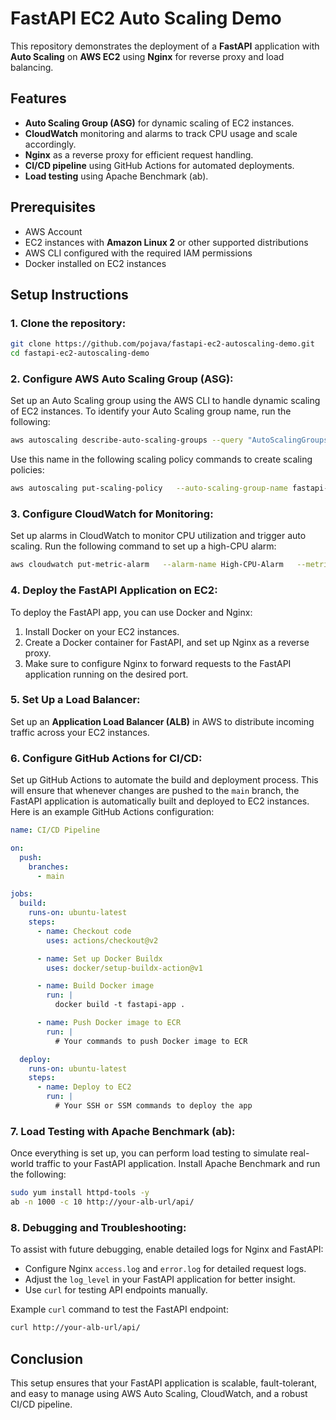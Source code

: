 
# FastAPI EC2 Auto Scaling Demo

This repository demonstrates the deployment of a **FastAPI** application with **Auto Scaling** on **AWS EC2** using **Nginx** for reverse proxy and load balancing.

## Features

- **Auto Scaling Group (ASG)** for dynamic scaling of EC2 instances.
- **CloudWatch** monitoring and alarms to track CPU usage and scale accordingly.
- **Nginx** as a reverse proxy for efficient request handling.
- **CI/CD pipeline** using GitHub Actions for automated deployments.
- **Load testing** using Apache Benchmark (ab).

## Prerequisites

- AWS Account
- EC2 instances with **Amazon Linux 2** or other supported distributions
- AWS CLI configured with the required IAM permissions
- Docker installed on EC2 instances

## Setup Instructions

### 1. Clone the repository:

```bash
git clone https://github.com/pojava/fastapi-ec2-autoscaling-demo.git
cd fastapi-ec2-autoscaling-demo
```

### 2. Configure AWS Auto Scaling Group (ASG):

Set up an Auto Scaling group using the AWS CLI to handle dynamic scaling of EC2 instances. To identify your Auto Scaling group name, run the following:

```bash
aws autoscaling describe-auto-scaling-groups --query "AutoScalingGroups[*].AutoScalingGroupName"
```

Use this name in the following scaling policy commands to create scaling policies:

```bash
aws autoscaling put-scaling-policy   --auto-scaling-group-name fastapi-asg   --policy-name scale-up-policy   --scaling-adjustment 1   --adjustment-type ChangeInCapacity   --cooldown 300   --metric-name CPUUtilization   --namespace AWS/EC2   --statistic Average   --period 60   --threshold 80   --comparison-operator GreaterThanThreshold   --evaluation-periods 1
```

### 3. Configure CloudWatch for Monitoring:

Set up alarms in CloudWatch to monitor CPU utilization and trigger auto scaling. Run the following command to set up a high-CPU alarm:

```bash
aws cloudwatch put-metric-alarm   --alarm-name High-CPU-Alarm   --metric-name CPUUtilization   --namespace AWS/EC2   --statistic Average   --period 60   --threshold 80   --comparison-operator GreaterThanThreshold   --evaluation-periods 1   --dimensions "Name=AutoScalingGroupName,Value=fastapi-asg"
```

### 4. Deploy the FastAPI Application on EC2:

To deploy the FastAPI app, you can use Docker and Nginx:

1. Install Docker on your EC2 instances.
2. Create a Docker container for FastAPI, and set up Nginx as a reverse proxy.
3. Make sure to configure Nginx to forward requests to the FastAPI application running on the desired port.

### 5. Set Up a Load Balancer:

Set up an **Application Load Balancer (ALB)** in AWS to distribute incoming traffic across your EC2 instances.

### 6. Configure GitHub Actions for CI/CD:

Set up GitHub Actions to automate the build and deployment process. This will ensure that whenever changes are pushed to the `main` branch, the FastAPI application is automatically built and deployed to EC2 instances. Here is an example GitHub Actions configuration:

```yaml
name: CI/CD Pipeline

on:
  push:
    branches:
      - main

jobs:
  build:
    runs-on: ubuntu-latest
    steps:
      - name: Checkout code
        uses: actions/checkout@v2

      - name: Set up Docker Buildx
        uses: docker/setup-buildx-action@v1

      - name: Build Docker image
        run: |
          docker build -t fastapi-app .

      - name: Push Docker image to ECR
        run: |
          # Your commands to push Docker image to ECR

  deploy:
    runs-on: ubuntu-latest
    steps:
      - name: Deploy to EC2
        run: |
          # Your SSH or SSM commands to deploy the app
```

### 7. Load Testing with Apache Benchmark (ab):

Once everything is set up, you can perform load testing to simulate real-world traffic to your FastAPI application. Install Apache Benchmark and run the following:

```bash
sudo yum install httpd-tools -y
ab -n 1000 -c 10 http://your-alb-url/api/
```

### 8. Debugging and Troubleshooting:

To assist with future debugging, enable detailed logs for Nginx and FastAPI:

- Configure Nginx `access.log` and `error.log` for detailed request logs.
- Adjust the `log_level` in your FastAPI application for better insight.
- Use `curl` for testing API endpoints manually.

Example `curl` command to test the FastAPI endpoint:

```bash
curl http://your-alb-url/api/
```

## Conclusion

This setup ensures that your FastAPI application is scalable, fault-tolerant, and easy to manage using AWS Auto Scaling, CloudWatch, and a robust CI/CD pipeline.


